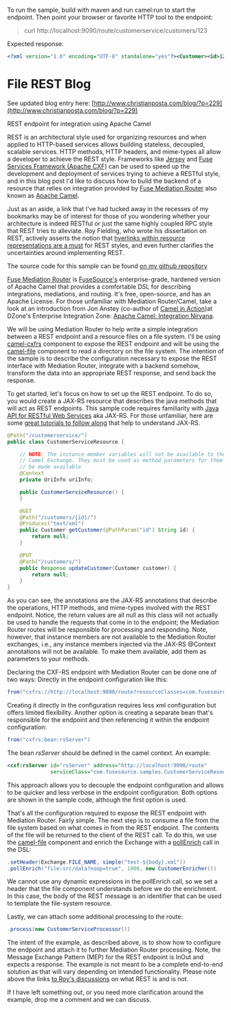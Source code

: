 To run the sample, build with maven and run camel:run to start the endpoint.
Then point your browser or favorite HTTP tool to the endpoint:

> curl http://localhost:9090/route/customerservice/customers/123

Expected response:
```xml
<?xml version="1.0" encoding="UTF-8" standalone="yes"?><Customer><id>123</id><name>John</name></Customer>
```


File REST Blog
===============
See updated blog entry here: [http://www.christianposta.com/blog/?p=229](http://www.christianposta.com/blog/?p=229)

REST endpoint for integration using Apache Camel

REST is an architectural style used for organizing resources and when applied to HTTP-based services allows building stateless, decoupled, scalable services. HTTP methods, HTTP headers, and mime-types all allow a developer to achieve the REST style. Frameworks like [Jersey][5] and [Fuse Services Framework (Apache CXF)][6] can be used to speed up the development and deployment of services trying to achieve a RESTful style, and in this blog post I'd like to discuss how to build the backend of a resource that relies on integration provided by [Fuse Mediation Router][1] also known as [Apache Camel][2].

Just as an aside, a link that I've had tucked away in the recesses of my bookmarks may be of interest for those of you wondering whether your architecture is indeed RESTful or just the same highly coupled RPC style that REST tries to alleviate. Roy Fielding, who wrote his dissertation on REST, actively asserts the notion that [hyerlinks within resource representations are a must][3] for REST styles, and even further clarifies the uncertainties around implementing REST.

The source code for this sample can be found [on my github repository][4]

[Fuse Mediation Router][1] is [FuseSource's][7] enterprise-grade, hardened version of Apache Camel that provides a comfortable DSL for describing integrations, mediations, and routing. It's free, open-source, and has an Apache License. For those unfamiliar with Mediation Router/Camel, take a look at an introduction from Jon Anstey (co-author of [Camel in Action][8])at DZone's Enterprise Integration Zone: [Apache Camel: Integration Nirvana][7].

We will be using Mediation Router to help write a simple integration between a REST endpoint and a resource files on a file system. I'll be using [camel-cxfrs][11] component to expose the REST endpoint and will be using the [camel-file][12] component to read a directory on the file system. The intention of the sample is to describe the configuration necessary to expose the REST interface with Mediation Router, integrate with a backend somehow, transform the data into an appropriate REST response, and send back the response.

To get started, let's focus on how to set up the REST endpoint. To do so, you would create a JAX-RS resource that describes the java methods that will act as REST endpoints. This sample code requires familiarity with [Java API for RESTful Web Services][9] aka JAX-RS. For those unfamiliar, here are some [great tutorials to follow along][10] that help to understand JAX-RS.

```java
@Path("/customerservice/")
public class CustomerServiceResource {

    // NOTE: The instance member variables will not be available to the
    // Camel Exchange. They must be used as method parameters for them to
    // be made available
    @Context
    private UriInfo uriInfo;

    public CustomerServiceResource() {
    }

    @GET
    @Path("/customers/{id}/")
    @Produces("text/xml")
    public Customer getCustomer(@PathParam("id") String id) {
        return null;
    }

    @PUT
    @Path("/customers/")
    public Response updateCustomer(Customer customer) {
        return null;
    }
}
```

As you can see, the annotations are the JAX-RS annotations that describe the operations, HTTP methods, and mime-types involved with the REST endpoint. Notice, the return values are all null as this class will not actually be used to handle the requests that come in to the endpoint; the Mediation Router routes will be responsible for processing and responding. Note, however, that instance members are not available to the Mediation Router exchanges, i.e., any instance members injected via the JAX-RS @Context annotations will not be available. To make them available, add them as parameters to your methods.

Declaring the CXF-RS endpoint with Mediation Router can be done one of two ways: Directly in the endpoint configuration like this:

```java
from("cxfrs://http://localhost:9090/route?resourceClasses=com.fusesource.samples.CustomerServiceResource")
```


Creating it directly in the configuration requires less xml configuration but offers limited flexibility. Another option is creating a separate bean that's responsible for the endpoint and then referencing it within the endpoint configuration:

```java
from("cxfrs:bean:rsServer")
```

The bean *rsServer* should be defined in the camel context. An example:

```xml
<cxf:rsServer id="rsServer" address="http://localhost:9090/route"
              serviceClass="com.fusesource.samples.CustomerServiceResource"/>
```

This approach allows you to decouple the endpoint configuration and allows to be quicker and less verbose in the endpoint configuration. Both options are shown in the sample code, although the first option is used.

That's all the configuration required to expose the REST endpoint with Mediation Router. Fairly simple. The next step is to consume a file from the file system based on what comes in from the REST endpoint. The contents of the file will be returned to the client of the REST call. To do this, we use the [camel-file][12] component and enrich the Exchange with a [pollEnrich][13] call in the DSL:

```java
.setHeader(Exchange.FILE_NAME, simple("test-${body}.xml"))
.pollEnrich("file:src/data?noop=true", 1000, new CustomerEnricher())
```

We cannot use any dynamic expressions in the pollEnrich call, so we set a header that the file component understands before we do the enrichment. In this case, the body of the REST message is an identifier that can be used to template the file-system resource.

Lastly, we can attach some additional processing to the route:
```java
.process(new CustomerServiceProcessor())
```

The intent of the example, as described above, is to show how to configure the endpoint and attach it to further Mediation Router processing. Note, the Message Exchange Pattern (MEP) for the REST endpoint is InOut and expects a response. The example is not meant to be a complete end-to-end solution as that will vary depending on intended functionality. Please note above the links [to Roy's discussions][3] on what REST is and is not.

If I have left something out, or you need more clarification around the example, drop me a comment and we can discuss.

[1]: http://fusesource.com/products/enterprise-camel/
[2]: http://camel.apache.org/
[3]: http://roy.gbiv.com/untangled/2008/rest-apis-must-be-hypertext-driven
[4]: https://github.com/christian-posta/file-rest-blog
[5]: http://jersey.java.net/
[6]: http://fusesource.com/products/enterprise-cxf/
[7]: http://architects.dzone.com/articles/apache-camel-integration
[8]: http://www.amazon.com/gp/product/1935182366/ref=as_li_ss_tl?ie=UTF8&tag=christianc0aa-20&linkCode=as2&camp=1789&creative=390957&creativeASIN=1935182366
[9]: http://jcp.org/en/jsr/detail?id=311
[10]: http://www.mkyong.com/tutorials/jax-rs-tutorials/
[11]: http://fusesource.com/docs/router/2.8/component_ref/_IDU_CXFRS.html
[12]: http://fusesource.com/docs/router/2.8/component_ref/_IDU_File2.html
[13]: http://fusesource.com/docs/router/2.8/apidoc/org/apache/camel/model/ProcessorDefinition.html#pollEnrich(java.lang.String)
